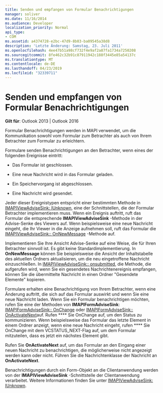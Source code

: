```yaml
---
title: Senden und empfangen von Formular Benachrichtigungen
manager: soliver
ms.date: 11/16/2014
ms.audience: Developer
localization_priority: Normal
api_type:
- COM
ms.assetid: a4374728-e2bc-47d9-8b03-ba09545a38d8
description: 'Letzte Änderung: Samstag, 23. Juli 2011'
ms.openlocfilehash: 4ee47b51a98cf732f4e9af2a87fa1734a7250208
ms.sourcegitcommit: 8fe462c32b91c87911942c188f3445e85a54137c
ms.translationtype: MT
ms.contentlocale: de-DE
ms.lasthandoff: 04/23/2019
ms.locfileid: "32339711"
---
```

# <a name="sending-and-receiving-form-notifications"></a>Senden und empfangen von Formular Benachrichtigungen

  
  
**Gilt für**: Outlook 2013 | Outlook 2016 
  
Formular Benachrichtigungen werden in MAPI verwendet, um die Kommunikation sowohl vom Formular zum Betrachter als auch von Ihrem Betrachter zum Formular zu erleichtern.
  
Formulare senden Benachrichtigungen an den Betrachter, wenn eines der folgenden Ereignisse eintritt:
  
- Das Formular ist geschlossen.
    
- Eine neue Nachricht wird in das Formular geladen.
    
- Ein Speichervorgang ist abgeschlossen.
    
- Eine Nachricht wird gesendet.
    
Jeder dieser Ereignistypen entspricht einer bestimmten Methode in [IMAPIViewAdviseSink: IUnknown](imapiviewadvisesinkiunknown.md), eine der Schnittstellen, die der Formular Betrachter implementieren muss. Wenn ein Ereignis auftritt, ruft das Formular die entsprechende **IMAPIViewAdviseSink** -Methode in der Advise-Senke des Viewers auf. Wenn beispielsweise eine neue Nachricht eingeht, die Ihr Viewer in die Anzeige aufnehmen soll, ruft das Formular die [IMAPIViewAdviseSink:: OnNewMessage](imapiviewadvisesink-onnewmessage.md) -Methode auf. 
  
Implementieren Sie Ihre Ansicht Advise-Senke auf eine Weise, die für Ihren Betrachter sinnvoll ist. Es gibt keine Standardimplementierung. In **OnNewMessage** können Sie beispielsweise die Ansicht der Inhaltstabelle des aktuellen Ordners aktualisieren, um die neu eingetroffene Nachricht einzuschließen. In [IMAPIViewAdviseSink:: onsubmitted](imapiviewadvisesink-onsubmitted.md), die Methode, die aufgerufen wird, wenn Sie ein gesendetes Nachrichtenereignis empfangen, können Sie die übermittelte Nachricht in einen Ordner "Gesendete Elemente" kopieren.
  
Formulare erhalten eine Benachrichtigung von Ihrem Betrachter, wenn eine Änderung auftritt, die sich auf das Formular auswirkt und wenn Sie eine neue Nachricht laden. Wenn Sie ein Formular benachrichtigen möchten, rufen Sie eine der Methoden von **IMAPIFormAdviseSink**: [IMAPIFormAdviseSink:: OnChange](imapiformadvisesink-onchange.md) oder [IMAPIFormAdviseSink:: OnActivateNext](imapiformadvisesink-onactivatenext.md)auf. Rufen **** Sie OnChange auf, um den Status zu kommunizieren. Wenn beispielsweise das Formular das letzte Element in einem Ordner anzeigt, wenn eine neue Nachricht eingeht, rufen **** Sie OnChange mit dem VCSTATUS_NEXT-Flag auf, um dem Formular mitzuteilen, dass es jetzt ein nächstes Element gibt. 
  
Rufen Sie **OnActivateNext** auf, um das Formular an den Eingang einer neuen Nachricht zu benachrichtigen, die möglicherweise nicht angezeigt werden kann oder nicht. Führen Sie die Nachrichtenklasse der Nachricht an **OnActivateNext**. 
  
Benachrichtigungen durch ein Form-Objekt an die Clientanwendung werden von der **IMAPIViewAdviseSink** -Schnittstelle der Clientanwendung verarbeitet. Weitere Informationen finden Sie unter [IMAPIViewAdviseSink: IUnknown](imapiviewadvisesinkiunknown.md).
  

